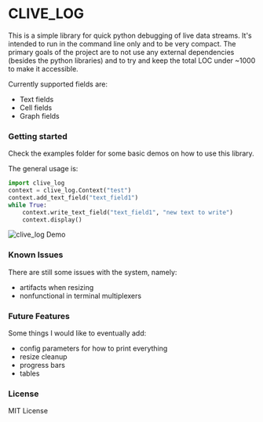 # CLIVE_LOG

This is a simple library for quick python debugging of live data streams.  It's intended to run in the command line only
and to be very compact.  The primary goals of the project are to not use any external dependencies (besides the python libraries)
and to try and keep the total LOC under ~1000 to make it accessible.

Currently supported fields are:
* Text fields
* Cell fields
* Graph fields

### Getting started

Check the examples folder for some basic demos on how to use this library.

The general usage is:
```python
import clive_log
context = clive_log.Context("test")
context.add_text_field("text_field1")
while True:
    context.write_text_field("text_field1", "new text to write")
    context.display()
```

![clive_log Demo](extras/clive_demo.gif)


### Known Issues

There are still some issues with the system, namely:
* artifacts when resizing
* nonfunctional in terminal multiplexers

### Future Features

Some things I would like to eventually add:
* config parameters for how to print everything
* resize cleanup
* progress bars
* tables

### License

MIT License